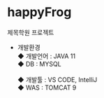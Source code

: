 # happyFrog
 제목학원 프로젝트<br>
- 개발환경<br> 
◆ 개발언어 : JAVA 11<br> 
◆ DB : MYSQL<br>  
◆ 개발툴 : VS CODE, IntelliJ<br>
◆ WAS : TOMCAT 9 
   
  
 
 
